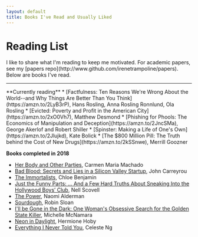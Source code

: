 ```yaml
---
layout: default
title: Books I've Read and Usually Liked
---
```


<h1 class="owner-name">Reading List</h1>
I like to share what I'm reading to keep me motivated. For academic papers, see my [papers repo](http://www.github.com/irenetrampoline/papers). Below are books I've read.

<hr>
**Currently reading**
 * [Factfulness: Ten Reasons We're Wrong About the World--and Why Things Are Better Than You Think](https://amzn.to/2LyB3rP), Hans Rosling, Anna Rosling Ronnlund, Ola Rosling
 * [Evicted: Poverty and Profit in the American City](https://amzn.to/2xO0Vh7), Matthew Desmond
 * [Phishing for Phools: The Economics of Manipulation and Deception](https://amzn.to/2JncSMa), George Akerlof and Robert Shiller
 * [Spinster: Making a Life of One's Own](https://amzn.to/2Jlujkd), Kate Bolick
 * [The $800 Million Pill: The Truth behind the Cost of New Drugs](https://amzn.to/2kSSnwe), Merrill Goozner

**Books completed in 2018**

 * [Her Body and Other Parties](https://amzn.to/2JkxRiz), Carmen Maria Machado
 * [Bad Blood: Secrets and Lies in a Silicon Valley Startup](https://amzn.to/2JB9fp6), John Carreyrou
 * [The Immortalists](https://amzn.to/2xQKtwA), Chloe Benjamin
 * [Just the Funny Parts: … And a Few Hard Truths About Sneaking Into the Hollywood Boys’ Club](https://amzn.to/2JiR4Be), Nell Scovell
 * [The Power](https://amzn.to/2JrKfRn), Naomi Alderman
 * [Sourdough](https://amzn.to/2xYnNeb), Robin Sloan
 * [I'll be Gone in the Dark: One Woman's Obsessive Search for the Golden State Killer](https://amzn.to/2Jnw6RO), Michelle McNamara
 * [Neon in Daylight](https://amzn.to/2xOMkC8), Hermione Hoby
 * [Everything I Never Told You](https://amzn.to/2xQYz16), Celeste Ng